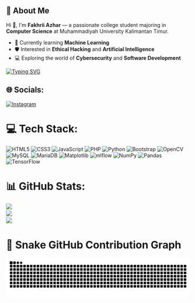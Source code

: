 ## 💫 About Me

Hi 👋, I'm **Fakhrii Azhar** — a passionate college student majoring in **Computer Science** at Muhammadiyah University Kalimantan Timur.

- 🌱 Currently learning **Machine Learning**
- 🛡️ Interested in **Ethical Hacking** and **Artificial Intelligence**
- 💻 Exploring the world of **Cybersecurity** and **Software Development**

[![Typing SVG](https://readme-typing-svg.demolab.com?font=Fira+Code&weight=900&pause=1000&color=009AFF&width=435&lines=Ethical+Hacking+and+Programmer)](https://git.io/typing-svg)

## 🌐 Socials:
[![Instagram](https://img.shields.io/badge/Instagram-%23E4405F.svg?logo=Instagram&logoColor=white)](https://instagram.com/riiazhr_) 

# 💻 Tech Stack:
![HTML5](https://img.shields.io/badge/html5-%23E34F26.svg?style=for-the-badge&logo=html5&logoColor=white) ![CSS3](https://img.shields.io/badge/css3-%231572B6.svg?style=for-the-badge&logo=css3&logoColor=white) ![JavaScript](https://img.shields.io/badge/javascript-%23323330.svg?style=for-the-badge&logo=javascript&logoColor=%23F7DF1E) ![PHP](https://img.shields.io/badge/php-%23777BB4.svg?style=for-the-badge&logo=php&logoColor=white) ![Python](https://img.shields.io/badge/python-3670A0?style=for-the-badge&logo=python&logoColor=ffdd54) ![Bootstrap](https://img.shields.io/badge/bootstrap-%238511FA.svg?style=for-the-badge&logo=bootstrap&logoColor=white) ![OpenCV](https://img.shields.io/badge/opencv-%23white.svg?style=for-the-badge&logo=opencv&logoColor=white) ![MySQL](https://img.shields.io/badge/mysql-4479A1.svg?style=for-the-badge&logo=mysql&logoColor=white) ![MariaDB](https://img.shields.io/badge/MariaDB-003545?style=for-the-badge&logo=mariadb&logoColor=white) ![Matplotlib](https://img.shields.io/badge/Matplotlib-%23ffffff.svg?style=for-the-badge&logo=Matplotlib&logoColor=black) ![mlflow](https://img.shields.io/badge/mlflow-%23d9ead3.svg?style=for-the-badge&logo=numpy&logoColor=blue) ![NumPy](https://img.shields.io/badge/numpy-%23013243.svg?style=for-the-badge&logo=numpy&logoColor=white) ![Pandas](https://img.shields.io/badge/pandas-%23150458.svg?style=for-the-badge&logo=pandas&logoColor=white) ![TensorFlow](https://img.shields.io/badge/TensorFlow-%23FF6F00.svg?style=for-the-badge&logo=TensorFlow&logoColor=white)

# 📊 GitHub Stats:
![](https://github-readme-stats.vercel.app/api?username=fakhriiazhar&theme=one_dark_pro&hide_border=false&include_all_commits=true&count_private=true)<br/>
![](https://github-readme-streak-stats.herokuapp.com/?user=fakhriiazhar&theme=one_dark_pro&hide_border=false)<br/>
![](https://github-readme-stats.vercel.app/api/top-langs/?username=fakhriiazhar&theme=one_dark_pro&hide_border=false&include_all_commits=true&count_private=true&layout=compact)

# 🐍 Snake GitHub Contribution Graph
<picture>
  <source media="(prefers-color-scheme: dark)" srcset="https://raw.githubusercontent.com/fakhriiazhar/fakhriiazhar/output/github-contribution-grid-snake-dark.svg" />
  <source media="(prefers-color-scheme: light)" srcset="https://raw.githubusercontent.com/fakhriiazhar/fakhriiazhar/output/github-contribution-grid-snake.svg" />
  <img alt="github-snake" src="https://raw.githubusercontent.com/fakhriiazhar/fakhriiazhar/output/github-contribution-grid-snake.svg" />
</picture>



<!-- Proudly created with GPRM ( https://gprm.itsvg.in ) -->
